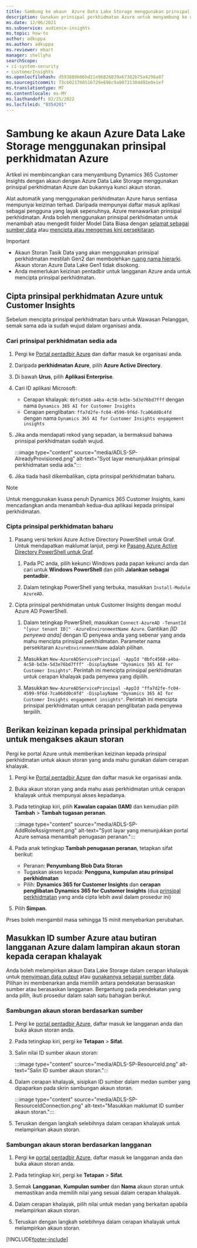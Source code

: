 ```yaml
---
title: Sambung ke akaun  Azure Data Lake Storage menggunakan prinsipal perkhidmatan
description: Gunakan prinsipal perkhidmatan Azure untuk menyambung ke data lake anda sendiri.
ms.date: 12/06/2021
ms.subservice: audience-insights
ms.topic: how-to
author: adkuppa
ms.author: adkuppa
ms.reviewer: mhart
manager: shellyha
searchScope:
- ci-system-security
- customerInsights
ms.openlocfilehash: d593880b06bd21e96826039a67382b75a4296a87
ms.sourcegitcommit: 73cb021760516729e696c9a90731304d92e0e1ef
ms.translationtype: MT
ms.contentlocale: ms-MY
ms.lasthandoff: 02/25/2022
ms.locfileid: "8354201"
---
```

# <a name="connect-to-an-azure-data-lake-storage-account-by-using-an-azure-service-principal"></a>Sambung ke akaun Azure Data Lake Storage menggunakan prinsipal perkhidmatan Azure

Artikel ini membincangkan cara menyambung Dynamics 365 Customer Insights dengan akaun dengan Azure Data Lake Storage menggunakan prinsipal perkhidmatan Azure dan bukannya kunci akaun storan. 

Alat automatik yang menggunakan perkhidmatan Azure harus sentiasa mempunyai keizinan terhad. Daripada mempunyai daftar masuk aplikasi sebagai pengguna yang layak sepenuhnya, Azure menawarkan prinsipal perkhidmatan. Anda boleh menggunakan prinsipal perkhidmatan untuk menambah atau mengedit folder Model Data Biasa dengan [selamat sebagai sumber data](connect-common-data-model.md) atau [mencipta atau mengemas kini persekitaran](create-environment.md).

> [!IMPORTANT]
> - Akaun Storan Tasik Data yang akan menggunakan prinsipal perkhidmatan mestilah Gen2 dan membolehkan [ruang nama hierarki](/azure/storage/blobs/data-lake-storage-namespace). Akaun storan Azure Data Lake Gen1 tidak disokong.
> - Anda memerlukan keizinan pentadbir untuk langganan Azure anda untuk mencipta prinsipal perkhidmatan.

## <a name="create-an-azure-service-principal-for-customer-insights"></a>Cipta prinsipal perkhidmatan Azure untuk Customer Insights

Sebelum mencipta prinsipal perkhidmatan baru untuk Wawasan Pelanggan, semak sama ada ia sudah wujud dalam organisasi anda.

### <a name="look-for-an-existing-service-principal"></a>Cari prinsipal perkhidmatan sedia ada

1. Pergi ke [Portal pentadbir Azure](https://portal.azure.com) dan daftar masuk ke organisasi anda.

2. Daripada **perkhidmatan Azure**, pilih **Azure Active Directory**.

3. Di bawah **Urus**, pilih **Aplikasi Enterprise**.

4. Cari ID aplikasi Microsoft:
   - Cerapan khalayak: `0bfc4568-a4ba-4c58-bd3e-5d3e76bd7fff` dengan nama `Dynamics 365 AI for Customer Insights`
   - Cerapan penglibatan: `ffa7d2fe-fc04-4599-9f6d-7ca06dd0c4fd` dengan nama `Dynamics 365 AI for Customer Insights engagement insights`

5. Jika anda mendapati rekod yang sepadan, ia bermaksud bahawa prinsipal perkhidmatan sudah wujud. 
   
   :::image type="content" source="media/ADLS-SP-AlreadyProvisioned.png" alt-text="Syot layar menunjukkan prinsipal perkhidmatan sedia ada.":::
   
6. Jika tiada hasil dikembalikan, cipta prinsipal perkhidmatan baharu.

>[!NOTE]
>Untuk menggunakan kuasa penuh Dynamics 365 Customer Insights, kami mencadangkan anda menambah kedua-dua aplikasi kepada prinsipal perkhidmatan.

### <a name="create-a-new-service-principal"></a>Cipta prinsipal perkhidmatan baharu

1. Pasang versi terkini Azure Active Directory PowerShell untuk Graf. Untuk mendapatkan maklumat lanjut, pergi ke [Pasang Azure Active Directory PowerShell untuk Graf](/powershell/azure/active-directory/install-adv2).

   1. Pada PC anda, pilih kekunci Windows pada papan kekunci anda dan cari untuk **Windows PowerShell** dan pilih **Jalankan sebagai pentadbir**.
   
   1. Dalam tetingkap PowerShell yang terbuka, masukkan `Install-Module AzureAD`.

2. Cipta prinsipal perkhidmatan untuk Customer Insights dengan modul Azure AD PowerShell.

   1. Dalam tetingkap PowerShell, masukkan `Connect-AzureAD -TenantId "[your tenant ID]" -AzureEnvironmentName Azure`. Gantikan *[ID penyewa anda]* dengan ID penyewa anda yang sebenar yang anda mahu mencipta prinsipal perkhidmatan. Parameter nama persekitaran `AzureEnvironmentName` adalah pilihan.
  
   1. Masukkan `New-AzureADServicePrincipal -AppId "0bfc4568-a4ba-4c58-bd3e-5d3e76bd7fff" -DisplayName "Dynamics 365 AI for Customer Insights"`. Perintah ini mencipta prinsipal perkhidmatan untuk cerapan khalayak pada penyewa yang dipilih. 

   1. Masukkan `New-AzureADServicePrincipal -AppId "ffa7d2fe-fc04-4599-9f6d-7ca06dd0c4fd" -DisplayName "Dynamics 365 AI for Customer Insights engagement insights"`. Perintah ini mencipta prinsipal perkhidmatan untuk cerapan penglibatan pada penyewa terpilih.

## <a name="grant-permissions-to-the-service-principal-to-access-the-storage-account"></a>Berikan keizinan kepada prinsipal perkhidmatan untuk mengakses akaun storan

Pergi ke portal Azure untuk memberikan keizinan kepada prinsipal perkhidmatan untuk akaun storan yang anda mahu gunakan dalam cerapan khalayak.

1. Pergi ke [Portal pentadbir Azure](https://portal.azure.com) dan daftar masuk ke organisasi anda.

1. Buka akaun storan yang anda mahu asas perkhidmatan untuk cerapan khalayak untuk mempunyai akses kepadanya.

1. Pada tetingkap kiri, pilih **Kawalan capaian (IAM)** dan kemudian pilih **Tambah** > **Tambah tugasan peranan**.

   :::image type="content" source="media/ADLS-SP-AddRoleAssignment.png" alt-text="Syot layar yang menunjukkan portal Azure semasa menambah penugasan peranan.":::

1. Pada anak tetingkap **Tambah penugasan peranan**, tetapkan sifat berikut:
   - Peranan: **Penyumbang Blob Data Storan**
   - Tugaskan akses kepada: **Pengguna, kumpulan atau prinsipal perkhidmatan**
   - Pilih: **Dynamics 365 for Customer Insights** dan **cerapan penglibatan Dynamics 365 for Customer Insights** (dua [prinsipal perkhidmatan](#create-a-new-service-principal) yang anda cipta lebih awal dalam prosedur ini)

1.  Pilih **Simpan**.

Prses boleh mengambil masa sehingga 15 minit menyebarkan perubahan.

## <a name="enter-the-azure-resource-id-or-the-azure-subscription-details-in-the-storage-account-attachment-to-audience-insights"></a>Masukkan ID sumber Azure atau butiran langganan Azure dalam lampiran akaun storan kepada cerapan khalayak

Anda boleh melampirkan akaun Data Lake Storage dalam cerapan khalayak untuk [menyimpan data output](manage-environments.md) atau [gunakannya sebagai sumber data](/dynamics365/customer-insights/audience-insights/connect-dataverse-managed-lake). Pilihan ini membenarkan anda memilih antara pendekatan berasaskan sumber atau berasaskan langganan. Bergantung pada pendekatan yang anda pilih, ikuti prosedur dalam salah satu bahagian berikut.

### <a name="resource-based-storage-account-connection"></a>Sambungan akaun storan berdasarkan sumber

1. Pergi ke [portal pentadbir Azure](https://portal.azure.com), daftar masuk ke langganan anda dan buka akaun storan anda.

1. Pada tetingkap kiri, pergi ke **Tetapan** > **Sifat**.

1. Salin nilai ID sumber akaun storan:

   :::image type="content" source="media/ADLS-SP-ResourceId.png" alt-text="Salin ID sumber akaun storan.":::

1. Dalam cerapan khalayak, sisipkan ID sumber dalam medan sumber yang dipaparkan pada skrin sambungan akaun storan.

   :::image type="content" source="media/ADLS-SP-ResourceIdConnection.png" alt-text="Masukkan maklumat ID sumber akaun storan.":::   

1. Teruskan dengan langkah selebihnya dalam cerapan khalayak untuk melampirkan akaun storan.

### <a name="subscription-based-storage-account-connection"></a>Sambungan akaun storan berdasarkan langganan

1. Pergi ke [portal pentadbir Azure](https://portal.azure.com), daftar masuk ke langganan anda dan buka akaun storan anda.

1. Pada tetingkap kiri, pergi ke **Tetapan** > **Sifat**.

1. Semak **Langganan**, **Kumpulan sumber** dan **Nama** akaun storan untuk memastikan anda memilih nilai yang sesuai dalam cerapan khalayak.

1. Dalam cerapan khalayak, pilih nilai untuk medan yang berkaitan apabila melampirkan akaun storan.

1. Teruskan dengan langkah selebihnya dalam cerapan khalayak untuk melampirkan akaun storan.


[!INCLUDE[footer-include](../includes/footer-banner.md)]